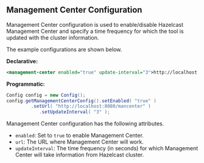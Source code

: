 ## Management Center Configuration

Management Center configuration is used to enable/disable Hazelcast Management Center and specify a time frequency for which the tool is updated with the cluster information. 

The example configurations are shown below.

**Declarative:**

```xml
<management-center enabled="true" update-interval="3">http://localhost:8080/mancenter</management-center>
```

**Programmatic:**

```java
Config config = new Config();
config.getManagementCenterConfig().setEnabled( "true" )
         .setUrl( "http://localhost:8080/mancenter" )
            .setUpdateInterval( "3" );
```
   

Management Center configuration has the following attributes.


- `enabled`: Set to `true` to enable Management Center.
- `url`: The URL where Management Center will work.
- `updateInterval`: The time frequency (in seconds) for which Management Center will take information from Hazelcast cluster.


